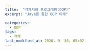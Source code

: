```yaml
---
title:  "객체지향 프로그래밍(OOP)"
excerpt: "Java를 통한 OOP 이해"

categories:
  - OOP
tags:
  - 객체
last_modified_at: 2020. 9. 30. 05:02
---
```


